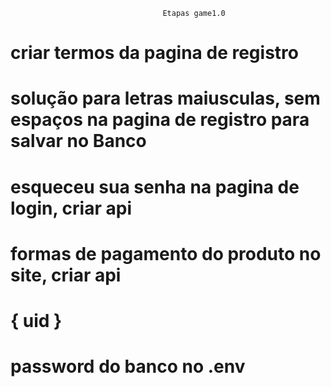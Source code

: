 
								      Etapas game1.0

# criar termos da pagina de registro

# solução para letras maiusculas, sem espaços na pagina de registro para salvar no Banco

# esqueceu sua senha na pagina de login, criar api

# formas de pagamento do produto no site, criar api

# { uid }

# password do banco no .env

